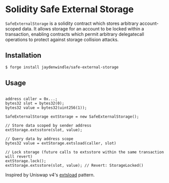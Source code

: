 # Solidity Safe External Storage

`SafeExternalStorage` is a solidity contract which stores arbitrary account-scoped data. It allows storage for an account to be locked within a transaction, enabling contracts which permit arbitrary delegatecall operations to protect against storage collision attacks.

## Installation
```bash
$ forge install jaydenwindle/safe-external-storage
```

## Usage
```solidity

address caller = 0x...;
bytes32 slot = bytes32(0);
bytes32 value = bytes32(uint256(1));

SafeExternalStorage extStorage = new SafeExternalStorage();

// Store data scoped by sender address
extStorage.extsstore(slot, value);

// Query data by address scope
bytes32 value = extStorage.extsload(caller, slot)

// Lock storage (future calls to extsstore within the same transaction will revert)
extStorage.lock();
extStorage.extsstore(slot, value); // Revert: StorageLocked()
```

Inspired by Uniswap v4's [extsload](https://github.com/Uniswap/v4-core/blob/3b724503d4c3fa4872ac0b4f9b12f694774224a4/contracts/PoolManager.sol#L397) pattern.
